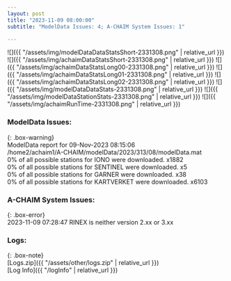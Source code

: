 ```yaml
---
layout: post
title: "2023-11-09 08:00:00"
subtitle: "ModelData Issues: 4; A-CHAIM System Issues: 1"

---
```


![]({{ "/assets/img/modelDataDataStatsShort-2331308.png" | relative_url }})
![]({{ "/assets/img/achaimDataStatsShort-2331308.png" | relative_url }})
![]({{ "/assets/img/achaimDataStatsLong00-2331308.png" | relative_url }})
![]({{ "/assets/img/achaimDataStatsLong01-2331308.png" | relative_url }})
![]({{ "/assets/img/achaimDataStatsLong02-2331308.png" | relative_url }})
![]({{ "/assets/img/modelDataDataStats-2331308.png" | relative_url }})
![]({{ "/assets/img/modelDataStationStats-2331308.png" | relative_url }})
![]({{ "/assets/img/achaimRunTime-2331308.png" | relative_url }})


### ModelData Issues:  
  
{: .box-warning}  
 ModelData report for 09-Nov-2023 08:15:06   
 /home2/achaim1/A-CHAIM/modelData/2023/313/08/modelData.mat   
 0% of all possible stations for IONO were downloaded. x1882   
 0% of all possible stations for SENTINEL were downloaded. x5   
 0% of all possible stations for GARNER were downloaded. x38   
 0% of all possible stations for KARTVERKET were downloaded. x6103   
  
### A-CHAIM System Issues:  
  
{: .box-error}  
2023-11-09 07:28:47 RINEX is neither version 2.xx or 3.xx  

### Logs:  
  
{: .box-note}  
[Logs.zip]({{ "/assets/other/logs.zip" | relative_url }})  
[Log Info]({{ "/logInfo" | relative_url }})  

